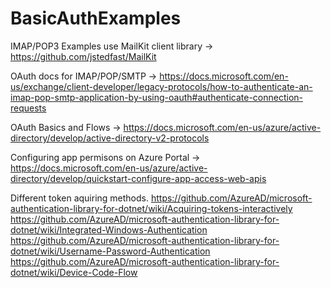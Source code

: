 # BasicAuthExamples

IMAP/POP3 Examples use MailKit client library -> https://github.com/jstedfast/MailKit

OAuth docs for IMAP/POP/SMTP -> https://docs.microsoft.com/en-us/exchange/client-developer/legacy-protocols/how-to-authenticate-an-imap-pop-smtp-application-by-using-oauth#authenticate-connection-requests

OAuth Basics and Flows -> https://docs.microsoft.com/en-us/azure/active-directory/develop/active-directory-v2-protocols

Configuring app permisons on Azure Portal -> https://docs.microsoft.com/en-us/azure/active-directory/develop/quickstart-configure-app-access-web-apis

Different token aquiring methods.
https://github.com/AzureAD/microsoft-authentication-library-for-dotnet/wiki/Acquiring-tokens-interactively
https://github.com/AzureAD/microsoft-authentication-library-for-dotnet/wiki/Integrated-Windows-Authentication
https://github.com/AzureAD/microsoft-authentication-library-for-dotnet/wiki/Username-Password-Authentication
https://github.com/AzureAD/microsoft-authentication-library-for-dotnet/wiki/Device-Code-Flow
